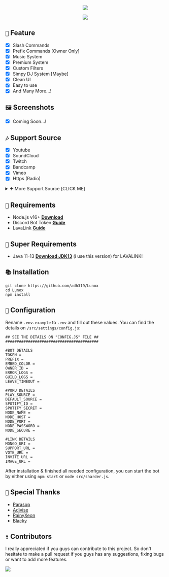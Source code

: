 <p align="center">
<img src="https://capsule-render.vercel.app/api?type=waving&color=gradient&height=200&section=header&text=Lunox&fontSize=80&fontAlignY=35&animation=twinkling&fontColor=gradient"/> </a> 
</p>

<p align="center"> 
  <a href="https://ko-fi.com/adh319" target="_blank"> <img src="https://ko-fi.com/img/githubbutton_sm.svg"/> </a> 
</p>

## `📑` Feature
- [x] Slash Commands
- [x] Prefix Commands [Owner Only]
- [x] Music System
- [x] Premium System
- [x] Custom Filters
- [x] Simpy DJ System [Maybe]
- [x] Clean UI
- [x] Easy to use
- [x] And Many More...!

## `🖼️` Screenshots
- [x] Coming Soon...!

## `🎶` Support Source
- [x] Youtube
- [x] SoundCloud
- [x] Twitch
- [x] Bandcamp
- [x] Vimeo
- [x] Https (Radio)

<details><summary>➕ More Support Source [CLICK ME]</summary>
<p>

## `🎶` More Support Source (Require: LavaLink v3.6.x)
- [x] [LavaSrc](https://github.com/TopiSenpai/LavaSrc)
- Spotify 
- Deezer [Still Maintenance]
- Apple [Fixed]
- Yandex

- [x] [skybot-lavalink-plugin](https://github.com/DuncteBot/skybot-lavalink-plugin)
- Mixcloud
- Ocremix
- Clyp
- Reddit
- Getyarn
- TikTok
- PornHub
- Soundgasm

</p>
</details>

## `📎` Requirements

- Node.js v16+ **[Download](https://nodejs.org/en/download/)** 
- Discord Bot Token **[Guide](https://discordjs.guide/preparations/setting-up-a-bot-application.html#creating-your-bot)**
- LavaLink **[Guide](https://github.com/freyacodes/lavalink)**

## `🛑` Super Requirements 

- Java 11-13 **[Download JDK13](http://www.mediafire.com/file/m6gk7aoq96db8g0/file)** (i use this version) for LAVALINK!

## `📚` Installation

```
git clone https://github.com/adh319/Lunox
cd Lunox
npm install
```

## `📄` Configuration

Rename `.env.example` to `.env` and fill out these values. You can find the details on `/src/settings/config.js`:

```#########################################
## SEE THE DETAILS ON "CONFIG.JS" FILE ##
#########################################

#BOT DETAILS
TOKEN = 
PREFIX = 
EMBED_COLOR = 
OWNER_ID = 
ERROR_LOGS = 
GUILD_LOGS = 
LEAVE_TIMEOUT = 

#PORU DETAILS
PLAY_SOURCE = 
DEFAULT_SOURCE = 
SPOTIFY_ID = 
SPOTIFY_SECRET = 
NODE_NAME = 
NODE_HOST = 
NODE_PORT = 
NODE_PASSWORD = 
NODE_SECURE = 

#LINK DETAILS
MONGO_URI = 
SUPPORT_URL = 
VOTE_URL = 
INVITE_URL = 
IMAGE_URL = 
```
After installation & finished all needed configuration, you can start the bot by either using `npm start` or `node src/sharder.js`.

## `👏` Special Thanks

- [Parasop](https://github.com/parasop)
- [Adivise](https://github.com/Adivise)
- [RainyXeon](https://github.com/RainyXeon)
- [Blacky](https://github.com/brblacky)

## `❣` Contributors

I really appreciated if you guys can contribute to this project. So don't hesitate to make a pull request if you guys has any suggestions, fixing bugs or want to add more features.

<a href="https://github.com/adh319/Lunox/graphs/contributors">
  <img src="https://contributors-img.web.app/image?repo=adh319/Lunox" />
</a>
